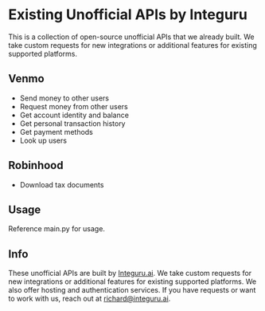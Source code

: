 # Existing Unofficial APIs by Integuru

This is a collection of open-source unofficial APIs that we already built. We take custom requests for new integrations or additional features for existing supported platforms.

## Venmo

- Send money to other users
- Request money from other users
- Get account identity and balance
- Get personal transaction history
- Get payment methods
- Look up users

## Robinhood

- Download tax documents

## Usage

Reference main.py for usage.

## Info

These unofficial APIs are built by [Integuru.ai](https://integuru.ai). We take custom requests for new integrations or additional features for existing supported platforms. We also offer hosting and authentication services. If you have requests or want to work with us, reach out at richard@integuru.ai.
